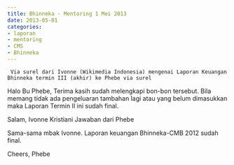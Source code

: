 ```yaml
---
title: Bhinneka - Mentoring 1 Mei 2013
date: 2013-05-01
categories:
- laporan
- mentoring
- CMS
- Bhinneka
---
```


     Via surel dari Ivonne (Wikimedia Indonesia) mengenai Laporan Keuangan Bhinneka termin III (akhir) ke Phebe via surel

Halo Bu Phebe, Terima kasih sudah melengkapi bon-bon tersebut. Bila memang tidak ada pengeluaran tambahan lagi atau yang belum dimasukkan maka Laporan Termin II ini sudah final.

Salam, Ivonne Kristiani
Jawaban dari Phebe

Sama-sama mbak Ivonne. Laporan keuangan Bhinneka-CMB 2012 sudah final.

Cheers, Phebe
